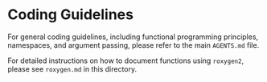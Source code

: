 # Coding Guidelines

For general coding guidelines, including functional programming principles, namespaces, and argument passing, please refer to the main `AGENTS.md` file.

For detailed instructions on how to document functions using `roxygen2`, please see `roxygen.md` in this directory.